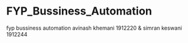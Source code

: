 # FYP_Bussiness_Automation
fyp bussiness automation avinash khemani 1912220 &amp; simran keswani 1912244
